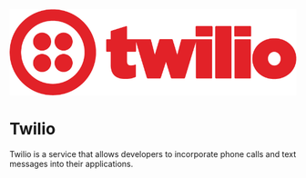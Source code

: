 ![Source Icon](thumbnail.png)
# Twilio
Twilio is a service that allows developers to incorporate phone calls and text messages into their applications.
